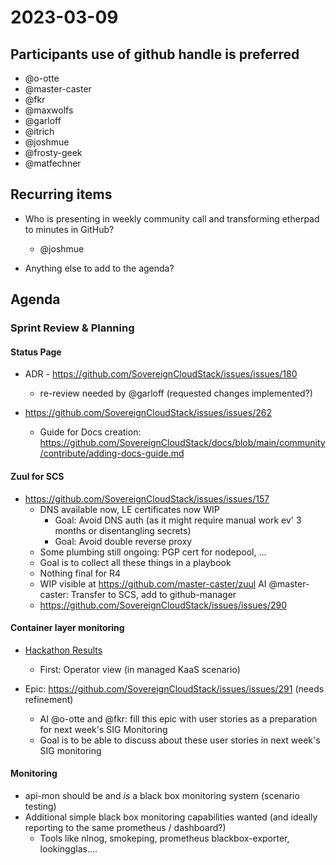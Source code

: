 # 2023-03-09
## Participants  use of github handle is preferred
* @o-otte
* @master-caster
* @fkr
* @maxwolfs
* @garloff
* @itrich
* @joshmue
* @frosty-geek
* @matfechner

## Recurring items
* Who is presenting in weekly community call and transforming etherpad to minutes in GitHub?
    * @joshmue
 
* Anything else to add to the agenda?

## Agenda

### Sprint Review & Planning

#### Status Page

* ADR - https://github.com/SovereignCloudStack/issues/issues/180
    * re-review needed by @garloff (requested changes implemented?)

* https://github.com/SovereignCloudStack/issues/issues/262
    * Guide for Docs creation: https://github.com/SovereignCloudStack/docs/blob/main/community/contribute/adding-docs-guide.md

#### Zuul for SCS

* https://github.com/SovereignCloudStack/issues/issues/157
    * DNS available now, LE certificates now WIP
        * Goal: Avoid DNS auth (as it might require manual work ev' 3 months or disentangling secrets)
        * Goal: Avoid double reverse proxy
    * Some plumbing still ongoing: PGP cert for nodepool, ...
    * Goal is to collect all these things in a playbook
    * Nothing final for R4
    * WIP visible at https://github.com/master-caster/zuul
        AI @master-caster: Transfer to SCS, add to github-manager
    * https://github.com/SovereignCloudStack/issues/issues/290

#### Container layer monitoring
* [Hackathon Results](https://input.scs.community/ZwqYC0udTKaP9YYj0FgjJQ#)
    * First: Operator view (in managed KaaS scenario)

* Epic: https://github.com/SovereignCloudStack/issues/issues/291 (needs refinement)
  * AI @o-otte and @fkr: fill this epic with user stories as a preparation for next week's SIG Monitoring
  * Goal is to be able to discuss about these user stories in next week's SIG monitoring

#### Monitoring

* api-mon should be and *is* a black box monitoring system (scenario testing)
* Additional simple black box monitoring capabilities wanted (and ideally reporting to the same prometheus / dashboard?)
  * Tools like nlnog, smokeping, prometheus blackbox-exporter, lookingglas....
